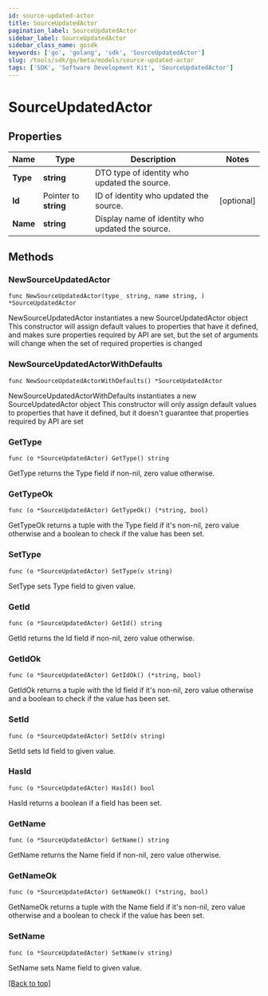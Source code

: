 ```yaml
---
id: source-updated-actor
title: SourceUpdatedActor
pagination_label: SourceUpdatedActor
sidebar_label: SourceUpdatedActor
sidebar_class_name: gosdk
keywords: ['go', 'golang', 'sdk', 'SourceUpdatedActor'] 
slug: /tools/sdk/go/beta/models/source-updated-actor
tags: ['SDK', 'Software Development Kit', 'SourceUpdatedActor']
---
```


# SourceUpdatedActor

## Properties

Name | Type | Description | Notes
------------ | ------------- | ------------- | -------------
**Type** |  **string** | DTO type of identity who updated the source. | 
**Id** |  Pointer to **string** | ID of identity who updated the source. | [optional] 
**Name** |  **string** | Display name of identity who updated the source. | 

## Methods

### NewSourceUpdatedActor

`func NewSourceUpdatedActor(type_ string, name string, ) *SourceUpdatedActor`

NewSourceUpdatedActor instantiates a new SourceUpdatedActor object
This constructor will assign default values to properties that have it defined,
and makes sure properties required by API are set, but the set of arguments
will change when the set of required properties is changed

### NewSourceUpdatedActorWithDefaults

`func NewSourceUpdatedActorWithDefaults() *SourceUpdatedActor`

NewSourceUpdatedActorWithDefaults instantiates a new SourceUpdatedActor object
This constructor will only assign default values to properties that have it defined,
but it doesn't guarantee that properties required by API are set

### GetType

`func (o *SourceUpdatedActor) GetType() string`

GetType returns the Type field if non-nil, zero value otherwise.

### GetTypeOk

`func (o *SourceUpdatedActor) GetTypeOk() (*string, bool)`

GetTypeOk returns a tuple with the Type field if it's non-nil, zero value otherwise
and a boolean to check if the value has been set.

### SetType

`func (o *SourceUpdatedActor) SetType(v string)`

SetType sets Type field to given value.


### GetId

`func (o *SourceUpdatedActor) GetId() string`

GetId returns the Id field if non-nil, zero value otherwise.

### GetIdOk

`func (o *SourceUpdatedActor) GetIdOk() (*string, bool)`

GetIdOk returns a tuple with the Id field if it's non-nil, zero value otherwise
and a boolean to check if the value has been set.

### SetId

`func (o *SourceUpdatedActor) SetId(v string)`

SetId sets Id field to given value.

### HasId

`func (o *SourceUpdatedActor) HasId() bool`

HasId returns a boolean if a field has been set.

### GetName

`func (o *SourceUpdatedActor) GetName() string`

GetName returns the Name field if non-nil, zero value otherwise.

### GetNameOk

`func (o *SourceUpdatedActor) GetNameOk() (*string, bool)`

GetNameOk returns a tuple with the Name field if it's non-nil, zero value otherwise
and a boolean to check if the value has been set.

### SetName

`func (o *SourceUpdatedActor) SetName(v string)`

SetName sets Name field to given value.



[[Back to top]](#) 


